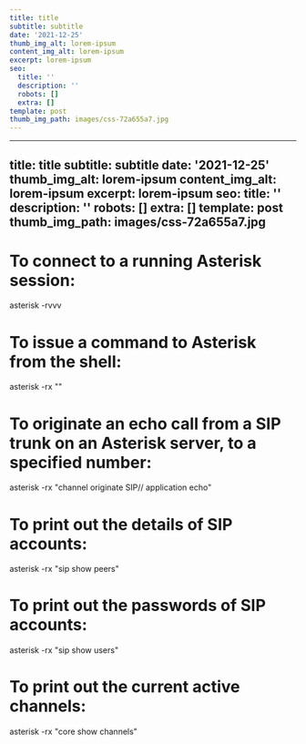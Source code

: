 ```yaml
---
title: title
subtitle: subtitle
date: '2021-12-25'
thumb_img_alt: lorem-ipsum
content_img_alt: lorem-ipsum
excerpt: lorem-ipsum
seo:
  title: ''
  description: ''
  robots: []
  extra: []
template: post
thumb_img_path: images/css-72a655a7.jpg
---
```

---
title: title
subtitle: subtitle
date: '2021-12-25'
thumb_img_alt: lorem-ipsum
content_img_alt: lorem-ipsum
excerpt: lorem-ipsum
seo:
  title: ''
  description: ''
  robots: []
  extra: []
template: post
thumb_img_path: images/css-72a655a7.jpg
---
# To connect to a running Asterisk session:

asterisk -rvvv

# To issue a command to Asterisk from the shell:

asterisk -rx "<command>"

# To originate an echo call from a SIP trunk on an Asterisk server, to a specified number:

asterisk -rx "channel originate SIP/<trunk>/<number> application echo"

# To print out the details of SIP accounts:

asterisk -rx "sip show peers"

# To print out the passwords of SIP accounts:

asterisk -rx "sip show users"

# To print out the current active channels:

asterisk -rx "core show channels"
